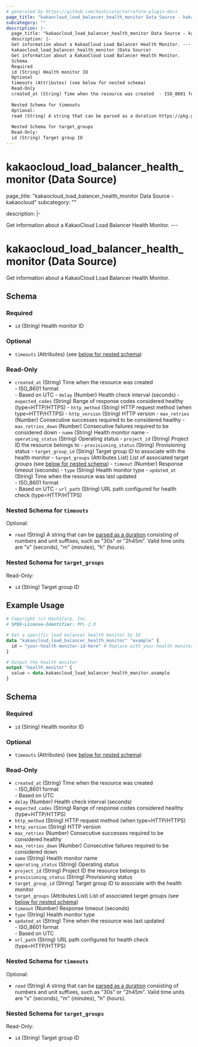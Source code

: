 ```yaml
---
# generated by https://github.com/hashicorp/terraform-plugin-docs
page_title: "kakaocloud_load_balancer_health_monitor Data Source - kakaocloud"
subcategory: ""
description: |-
  page_title: "kakaocloud_load_balancer_health_monitor Data Source - kakaocloud" subcategory: ""
  description: |-
  Get information about a KakaoCloud Load Balancer Health Monitor. ---
  kakaocloud_load_balancer_health_monitor (Data Source)
  Get information about a KakaoCloud Load Balancer Health Monitor.
  Schema
  Required
  id (String) Health monitor ID
  Optional
  timeouts (Attributes) (see below for nested schema)
  Read-Only
  created_at (String) Time when the resource was created  - ISO_8601 format   - Based on UTC - delay (Number) Health check interval (seconds) - expected_codes (String) Range of response codes considered healthy (type=HTTP/HTTPS) - http_method (String) HTTP request method (when type=HTTP/HTTPS) - http_version (String) HTTP version - max_retries (Number) Consecutive successes required to be considered healthy - max_retries_down (Number) Consecutive failures required to be considered down - name (String) Health monitor name - operating_status (String) Operating status - project_id (String) Project ID the resource belongs to - provisioning_status (String) Provisioning status - target_group_id (String) Target group ID to associate with the health monitor - target_groups (Attributes List) List of associated target groups (see below for nested schema) - timeout (Number) Response timeout (seconds) - type (String) Health monitor type - updated_at (String) Time when the resource was last updated  - ISO_8601 format   - Based on UTC - url_path (String) URL path configured for health check (type=HTTP/HTTPS)
  
  Nested Schema for timeouts
  Optional:
  read (String) A string that can be parsed as a duration https://pkg.go.dev/time#ParseDuration consisting of numbers and unit suffixes, such as "30s" or "2h45m". Valid time units are "s" (seconds), "m" (minutes), "h" (hours).
  
  Nested Schema for target_groups
  Read-Only:
  id (String) Target group ID
---
```


# kakaocloud_load_balancer_health_monitor (Data Source)

page_title: "kakaocloud_load_balancer_health_monitor Data Source - kakaocloud" subcategory: ""

description: |-

Get information about a KakaoCloud Load Balancer Health Monitor. ---

# kakaocloud_load_balancer_health_monitor (Data Source)

Get information about a KakaoCloud Load Balancer Health Monitor.

<!-- schema generated by tfplugindocs -->

## Schema

### Required

- `id` (String) Health monitor ID

### Optional

- `timeouts` (Attributes) (see [below for nested schema](#nestedatt--timeouts))

### Read-Only

- `created_at` (String) Time when the resource was created <br/> - ISO_8601 format  <br/> - Based on UTC - `delay` (Number) Health check interval (seconds) - `expected_codes` (String) Range of response codes considered healthy (type=HTTP/HTTPS) - `http_method` (String) HTTP request method (when type=HTTP/HTTPS) - `http_version` (String) HTTP version - `max_retries` (Number) Consecutive successes required to be considered healthy - `max_retries_down` (Number) Consecutive failures required to be considered down - `name` (String) Health monitor name - `operating_status` (String) Operating status - `project_id` (String) Project ID the resource belongs to - `provisioning_status` (String) Provisioning status - `target_group_id` (String) Target group ID to associate with the health monitor - `target_groups` (Attributes List) List of associated target groups (see [below for nested schema](#nestedatt--target_groups)) - `timeout` (Number) Response timeout (seconds) - `type` (String) Health monitor type - `updated_at` (String) Time when the resource was last updated <br/> - ISO_8601 format  <br/> - Based on UTC - `url_path` (String) URL path configured for health check (type=HTTP/HTTPS)

<a id="nestedatt--timeouts"></a>

### Nested Schema for `timeouts`

Optional:

- `read` (String) A string that can be [parsed as a duration](https://pkg.go.dev/time#ParseDuration) consisting of numbers and unit suffixes, such as "30s" or "2h45m". Valid time units are "s" (seconds), "m" (minutes), "h" (hours).

<a id="nestedatt--target_groups"></a>

### Nested Schema for `target_groups`

Read-Only:

- `id` (String) Target group ID

## Example Usage

```terraform
# Copyright (c) HashiCorp, Inc.
# SPDX-License-Identifier: MPL-2.0

# Get a specific load balancer health monitor by ID
data "kakaocloud_load_balancer_health_monitor" "example" {
  id = "your-health-monitor-id-here" # Replace with your health monitor ID
}

# Output the health monitor
output "health_monitor" {
  value = data.kakaocloud_load_balancer_health_monitor.example
}
```

<!-- schema generated by tfplugindocs -->
## Schema

### Required

- `id` (String) Health monitor ID

### Optional

- `timeouts` (Attributes) (see [below for nested schema](#nestedatt--timeouts))

### Read-Only

- `created_at` (String) Time when the resource was created <br/> - ISO_8601 format  <br/> - Based on UTC
- `delay` (Number) Health check interval (seconds)
- `expected_codes` (String) Range of response codes considered healthy (type=HTTP/HTTPS)
- `http_method` (String) HTTP request method (when type=HTTP/HTTPS)
- `http_version` (String) HTTP version
- `max_retries` (Number) Consecutive successes required to be considered healthy
- `max_retries_down` (Number) Consecutive failures required to be considered down
- `name` (String) Health monitor name
- `operating_status` (String) Operating status
- `project_id` (String) Project ID the resource belongs to
- `provisioning_status` (String) Provisioning status
- `target_group_id` (String) Target group ID to associate with the health monitor
- `target_groups` (Attributes List) List of associated target groups (see [below for nested schema](#nestedatt--target_groups))
- `timeout` (Number) Response timeout (seconds)
- `type` (String) Health monitor type
- `updated_at` (String) Time when the resource was last updated <br/> - ISO_8601 format  <br/> - Based on UTC
- `url_path` (String) URL path configured for health check (type=HTTP/HTTPS)

<a id="nestedatt--timeouts"></a>
### Nested Schema for `timeouts`

Optional:

- `read` (String) A string that can be [parsed as a duration](https://pkg.go.dev/time#ParseDuration) consisting of numbers and unit suffixes, such as "30s" or "2h45m". Valid time units are "s" (seconds), "m" (minutes), "h" (hours).


<a id="nestedatt--target_groups"></a>
### Nested Schema for `target_groups`

Read-Only:

- `id` (String) Target group ID

